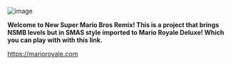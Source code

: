 ![image](https://github.com/NSMBR/New-Super-Mario-Bros-Royale/assets/126357660/1b783bdb-9710-4658-b3d3-4c51d0ace002)

**Welcome to New Super Mario Bros Remix! This is a project that brings NSMB levels but in SMAS style imported to Mario Royale Deluxe! Which you can play with with this link.** 

https://marioroyale.com
